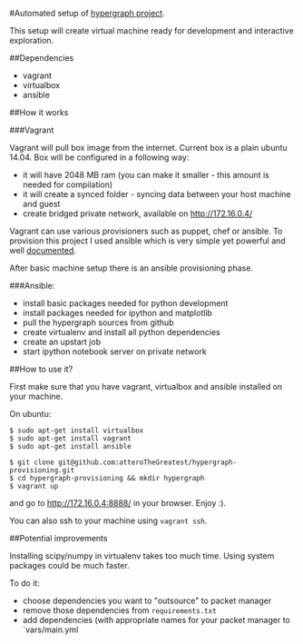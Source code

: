 #Automated setup of [hypergraph project](https://github.com/atteroTheGreatest/hypergraph).

This setup will create virtual machine ready for development and interactive exploration.

##Dependencies

- vagrant
- virtualbox
- ansible

##How it works

###Vagrant

Vagrant will pull box image from the internet. Current box is a plain ubuntu 14.04.
Box will be configured in a following way:

 - it will have 2048 MB ram (you can make it smaller - this amount is needed for compilation)
 - it will create a synced folder - syncing data between your host machine and guest
 - create bridged private network, available on http://172.16.0.4/

Vagrant can use various provisioners such as puppet, chef or ansible.
To provision this project I used ansible which is very simple yet powerful
and well [documented](http://docs.ansible.com/).

After basic machine setup there is an ansible provisioning phase.

###Ansible:

- install basic packages needed for python development
- install packages needed for ipython and matplotlib
- pull the hypergraph sources from github
- create virtualenv and install all python dependencies
- create an upstart job
- start ipython notebook server on private network


##How to use it?

First make sure that you have vagrant, virtualbox and ansible installed
on your machine.

On ubuntu:

```
$ sudo apt-get install virtualbox
$ sudo apt-get install vagrant
$ sudo apt-get install ansible
```

```
$ git clone git@github.com:atteroTheGreatest/hypergraph-provisioning.git
$ cd hypergraph-provisioning && mkdir hypergraph
$ vagrant up
```

and go to http://172.16.0.4:8888/ in your browser. Enjoy :).

You can also ssh to your machine using `vagrant ssh`.

##Potential improvements

Installing scipy/numpy in virtualenv takes too much time. Using
system packages could be much faster.

To do it:
- choose dependencies you want to "outsource" to packet manager
- remove those dependencies from `requirements.txt`
- add dependencies (with appropriate names for your packet manager to `vars/main.yml
